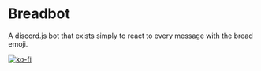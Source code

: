 # Breadbot
A discord.js bot that exists simply to react to every message with the bread emoji.

[![ko-fi](https://ko-fi.com/img/githubbutton_sm.svg)](https://ko-fi.com/I2I65IWZG)